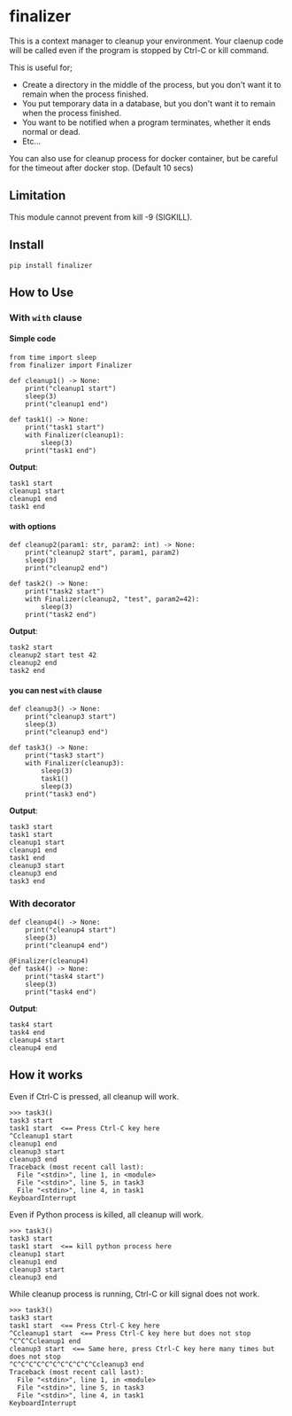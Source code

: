 # finalizer

This is a context manager to cleanup your environment. Your claenup code will be called even if the program is stopped by Ctrl-C or kill command.

This is useful for;
- Create a directory in the middle of the process, but you don't want it to remain when the process finished.
- You put temporary data in a database, but you don't want it to remain when the process finished.
- You want to be notified when a program terminates, whether it ends normal or dead.
- Etc...

You can also use for cleanup process for docker container, but be careful for the timeout after docker stop. (Default 10 secs)

## Limitation

This module cannot prevent from kill -9 (SIGKILL).


## Install

```cosole
pip install finalizer
```

## How to Use

### With `with` clause

#### Simple code

```
from time import sleep
from finalizer import Finalizer

def cleanup1() -> None:
    print("cleanup1 start")
    sleep(3)
    print("cleanup1 end")

def task1() -> None:
    print("task1 start")
    with Finalizer(cleanup1):
        sleep(3)
    print("task1 end")
```

**Output**:
```
task1 start
cleanup1 start
cleanup1 end
task1 end
```


#### with options

```
def cleanup2(param1: str, param2: int) -> None:
    print("cleanup2 start", param1, param2)
    sleep(3)
    print("cleanup2 end")

def task2() -> None:
    print("task2 start")
    with Finalizer(cleanup2, "test", param2=42):
        sleep(3)
    print("task2 end")
```

**Output**:
```
task2 start
cleanup2 start test 42
cleanup2 end
task2 end
```

#### you can nest `with` clause

```
def cleanup3() -> None:
    print("cleanup3 start")
    sleep(3)
    print("cleanup3 end")

def task3() -> None:
    print("task3 start")
    with Finalizer(cleanup3):
        sleep(3)
        task1()
        sleep(3)
    print("task3 end")
```

**Output**:
```
task3 start
task1 start
cleanup1 start
cleanup1 end
task1 end
cleanup3 start
cleanup3 end
task3 end
```

### With decorator

```
def cleanup4() -> None:
    print("cleanup4 start")
    sleep(3)
    print("cleanup4 end")

@Finalizer(cleanup4)
def task4() -> None:
    print("task4 start")
    sleep(3)
    print("task4 end")
```

**Output**:
```
task4 start
task4 end
cleanup4 start
cleanup4 end
```

## How it works

Even if Ctrl-C is pressed, all cleanup will work.

```
>>> task3()
task3 start
task1 start  <== Press Ctrl-C key here
^Ccleanup1 start
cleanup1 end
cleanup3 start
cleanup3 end
Traceback (most recent call last):
  File "<stdin>", line 1, in <module>
  File "<stdin>", line 5, in task3
  File "<stdin>", line 4, in task1
KeyboardInterrupt
```

Even if Python process is killed, all cleanup will work.

```
>>> task3()
task3 start
task1 start  <== kill python process here
cleanup1 start
cleanup1 end
cleanup3 start
cleanup3 end
```

While cleanup process is running, Ctrl-C or kill signal does not work.

```
>>> task3()
task3 start
task1 start  <== Press Ctrl-C key here
^Ccleanup1 start  <== Press Ctrl-C key here but does not stop
^C^C^Ccleanup1 end
cleanup3 start  <== Same here, press Ctrl-C key here many times but does not stop
^C^C^C^C^C^C^C^C^C^C^Ccleanup3 end
Traceback (most recent call last):
  File "<stdin>", line 1, in <module>
  File "<stdin>", line 5, in task3
  File "<stdin>", line 4, in task1
KeyboardInterrupt
```
